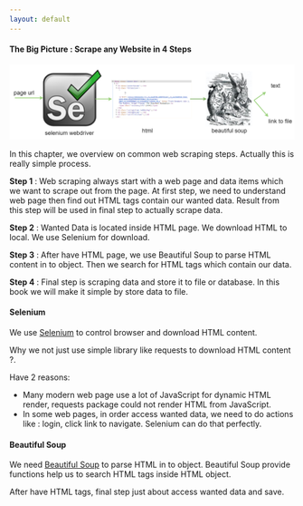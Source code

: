 ```yaml
---
layout: default
---
```


#### The Big Picture : Scrape any Website in 4 Steps

![](images/big_picture.png)

In this chapter, we overview on common web scraping steps. Actually this is really simple process.

**Step 1** : Web scraping always start with a web page and data items which we want to scrape out from the page. At first step, we need to understand web page then find out  HTML tags contain our wanted data. Result from this step will be used in final step to actually scrape data.



**Step 2** : Wanted Data is located inside HTML page.  We download HTML to local. We use Selenium for download.



**Step 3** : After have HTML page, we use Beautiful Soup to parse HTML content in to object. Then we search for HTML tags which contain our data.



**Step 4** : Final step is scraping data and store it to file  or database. In this book we will make it simple by store data to file.



#### Selenium

We use <a href="https://www.seleniumhq.org/" target="_blank">Selenium</a> to control browser and download HTML content. 

Why we not just use simple library like requests to download HTML content ?. 

Have 2 reasons:

* Many modern web page use a lot of JavaScript for dynamic HTML render, requests package could not render HTML from JavaScript.
* In some web pages, in order access wanted data, we need to do actions like : login, click link to navigate. Selenium can do that perfectly.



#### Beautiful Soup

We need [Beautiful Soup](https://www.crummy.com/software/BeautifulSoup/bs4/doc/) to parse HTML in to object. Beautiful Soup provide functions help us to search HTML tags inside HTML object.

After have HTML tags, final step just about access wanted data and save.